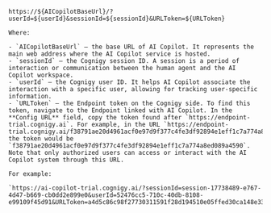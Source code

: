 `https://${AICopilotBaseUrl}/?userId=${userId}&sessionId=${sessionId}&URLToken=${URLToken}`

    Where:

    - `AICopilotBaseUrl` — the base URL of AI Copilot. It represents the main web address where the AI Copilot service is hosted.
    - `sessionId` — the Cognigy session ID. A session is a period of interaction or communication between the human agent and the AI Copilot workspace.
    - `userId` — the Cognigy user ID. It helps AI Copilot associate the interaction with a specific user, allowing for tracking user-specific information.
    - `URLToken` — the Endpoint token on the Cognigy side. To find this token, navigate to the Endpoint linked with AI Copilot. In the **Config URL** field, copy the token found after `https://endpoint-trial.cognigy.ai`. For example, in the URL `https://endpoint-trial.cognigy.ai/f38791ae20d4961acf0e97d9f377c4fe3df92894e1eff1c7a774a8ed089a4590`, the token would be `f38791ae20d4961acf0e97d9f377c4fe3df92894e1eff1c7a774a8ed089a4590`. Note that only authorized users can access or interact with the AI Copilot system through this URL.

    For example:

    `https://ai-copilot-trial.cognigy.ai/?sessionId=session-17738489-e767-4d47-b669-cb0dd2e899e0&userId=52476cc5-710c-40db-8108-e99109f45d91&URLToken=a4d5c86c98f27730311591f28d194510e05ffed30ca148e3344970defd418e7d`